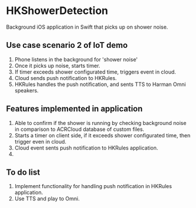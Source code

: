 # HKShowerDetection
Background iOS application in Swift that picks up on shower noise. 

Use case scenario 2 of IoT demo
--------
1. Phone listens in the background for 'shower noise'
2. Once it picks up noise, starts timer.
3. If timer exceeds shower configurated time, triggers event in cloud.
3. Cloud sends push notification to HKRules. 
4. HKRules handles the push notification, and sents TTS to Harman Omni speakers. 

Features implemented in application 
-------
1. Able to confirm if the shower is running by checking background noise in comparison to ACRCloud database of custom files.
2. Starts a timer on client side, if it exceeds shower configurated time, then trigger even in cloud.
3. Cloud event sents push notification to HKRules application. 
4. 

To do list
-------
1. Implement functionality for handling push notification in HKRules application. 
2. Use TTS and play to Omni.
